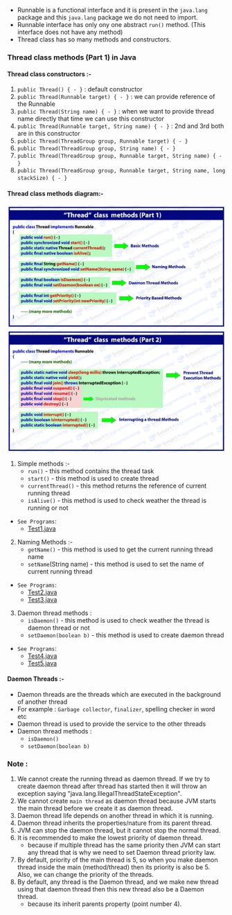 - Runnable is a functional interface and it is present in the `java.lang` package and this `java.lang` package we do not need to import.
- Runnable interface has only ony one abstract `run()` method. (This interface does not have any method)
- Thread class has so many methods and constructors.

### Thread class methods (Part 1) in Java

#### Thread class constructors :-
1. `public Thread() { - }`   : default constructor
2. `public Thread(Runnable target) { - }` : we can provide reference of the Runnable
3. `public Thread(String name) { - }` : when we want to provide thread name directly that time we can use this constructor
4. `public Thread(Runnable target, String name) { - }` : 2nd and 3rd both are in this constructor
5. `public Thread(ThreadGroup group, Runnable target) { - }`
6. `public Thread(ThreadGroup group, String name) { - }`
7. `public Thread(ThreadGroup group, Runnable target, String name) { - }`
8. `public Thread(ThreadGroup group, Runnable target, String name, long stackSize) { - }`
   
#### Thread class methods diagram:-

![img.png](_4_ThreadClassMethods_1/images/Thread_class_methods_1.png)
![img.png](_4_ThreadClassMethods_1/images/Thread_class_methods_2.png)

1. Simple methods :-
   - `run()` - this method contains the thread task
   - `start()` - this method is used to create thread
   - `currentThread()` - this method returns the reference of current running thread
   - `isAlive()` - this method is used to check weather the thread is running or not
- `See Programs`:
  - [Test1.java](_4_ThreadClassMethods_1%2FMultithreadingDemo3%2FTest1.java)

   
2. Naming Methods :-
   - `getName()` - this method is used to get the current running thread name
   - `setName`(String name) - this method is used to set the name of current running thread
- `See Programs`:
    - [Test2.java](_4_ThreadClassMethods_1%2FMultithreadingDemo3%2FTest2.java)
    - [Test3.java](_4_ThreadClassMethods_1%2FMultithreadingDemo3%2FTest3.java)

3. Daemon thread methods :
   - `isDaemon()` - this method is used to check weather the thread is daemon thread or not
   - `setDaemon(boolean b)` - this method is used to create daemon thread
- `See Programs`:
    - [Test4.java](_4_ThreadClassMethods_1%2FMultithreadingDemo3%2FTest4.java)
    - [Test5.java](_4_ThreadClassMethods_1%2FMultithreadingDemo3%2FTest5.java)
  
#### Daemon Threads :-
- Daemon threads are the threads which are executed in the background of another thread
- For example : `Garbage collector`, `finalizer`, spelling checker in word etc
- Daemon thread is used to provide the service to the other threads
- Daemon thread methods :
   - `isDaemon()`
   - `setDaemon(boolean b)`

### Note :
1. We cannot create the running thread as daemon thread. If we try to create daemon thread after thread has started then it will throw an exception saying "java.lang.IllegalThreadStateException".
2. We cannot create `main thread` as daemon thread because JVM starts the main thread before we create it as daemon thread.
3. Daemon thread life depends on another thread in which it is running.
4. Daemon thread inherits the properties/nature from its parent thread.
5. JVM can stop the daemon thread, but it cannot stop the normal thread.
6. It is recommended to make the lowest priority of daemon thread.
   - because if multiple thread has the same priority then JVM can start any thread that is why we need to set Daemon thread priority law.
7. By default, priority of the main thread is 5, so when you make daemon thread inside the main (method/thread) then its priority is also be 5. Also, we can change the priority of the threads.
8. By default, any thread is the Daemon thread, and we make new thread using that daemon thread then this new thread also be a Daemon thread.
   - because its inherit parents property (point number 4).

    
